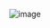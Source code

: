 ![image](https://github.com/sungjin-han/NIPA/assets/126326800/5cf0e5c8-fab2-46d2-8f85-207cf4542757)
